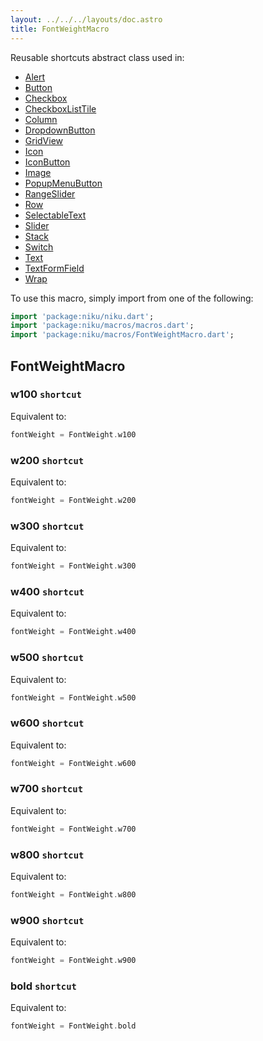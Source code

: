 ```yaml
---
layout: ../../../layouts/doc.astro
title: FontWeightMacro
---
```

Reusable shortcuts abstract class used in:
- [Alert](/docs/widgets/alert)
- [Button](/docs/widgets/button)
- [Checkbox](/docs/widgets/checkbox)
- [CheckboxListTile](/docs/widgets/checkboxListTile)
- [Column](/docs/widgets/column)
- [DropdownButton](/docs/widgets/dropdownButton)
- [GridView](/docs/widgets/gridView)
- [Icon](/docs/widgets/icon)
- [IconButton](/docs/widgets/iconButton)
- [Image](/docs/widgets/image)
- [PopupMenuButton](/docs/widgets/popupMenuButton)
- [RangeSlider](/docs/widgets/rangeSlider)
- [Row](/docs/widgets/row)
- [SelectableText](/docs/widgets/selectableText)
- [Slider](/docs/widgets/slider)
- [Stack](/docs/widgets/stack)
- [Switch](/docs/widgets/switch)
- [Text](/docs/widgets/text)
- [TextFormField](/docs/widgets/textFormField)
- [Wrap](/docs/widgets/wrap)


To use this macro, simply import from one of the following:
```dart
import 'package:niku/niku.dart';
import 'package:niku/macros/macros.dart';
import 'package:niku/macros/FontWeightMacro.dart';
```
## FontWeightMacro

### w100 `shortcut`

Equivalent to:
```dart
fontWeight = FontWeight.w100
```

### w200 `shortcut`

Equivalent to:
```dart
fontWeight = FontWeight.w200
```

### w300 `shortcut`

Equivalent to:
```dart
fontWeight = FontWeight.w300
```

### w400 `shortcut`

Equivalent to:
```dart
fontWeight = FontWeight.w400
```

### w500 `shortcut`

Equivalent to:
```dart
fontWeight = FontWeight.w500
```

### w600 `shortcut`

Equivalent to:
```dart
fontWeight = FontWeight.w600
```

### w700 `shortcut`

Equivalent to:
```dart
fontWeight = FontWeight.w700
```

### w800 `shortcut`

Equivalent to:
```dart
fontWeight = FontWeight.w800
```

### w900 `shortcut`

Equivalent to:
```dart
fontWeight = FontWeight.w900
```

### bold `shortcut`

Equivalent to:
```dart
fontWeight = FontWeight.bold
```

